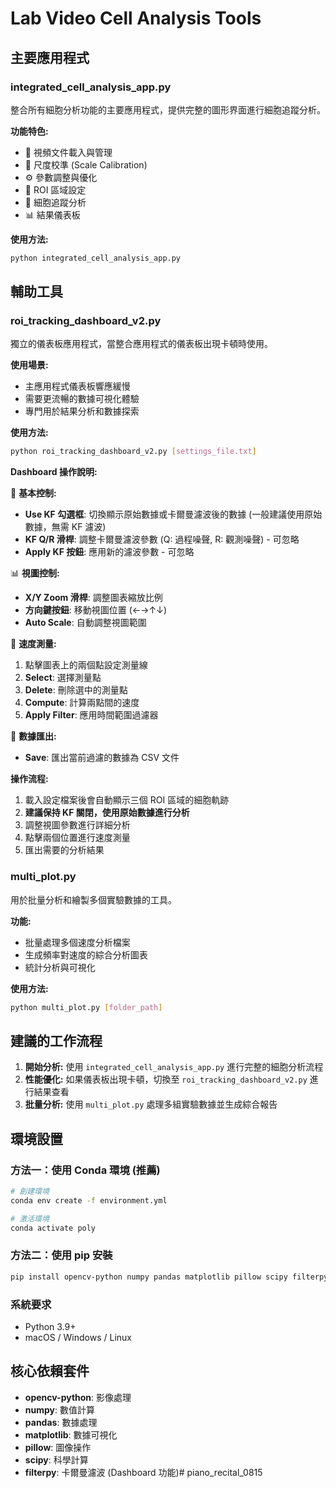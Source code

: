 # Lab Video Cell Analysis Tools

## 主要應用程式

### integrated_cell_analysis_app.py
整合所有細胞分析功能的主要應用程式，提供完整的圖形界面進行細胞追蹤分析。

**功能特色:**
- 🎥 視頻文件載入與管理
- 📏 尺度校準 (Scale Calibration)
- ⚙️ 參數調整與優化
- 🎯 ROI 區域設定
- 🔬 細胞追蹤分析
- 📊 結果儀表板

**使用方法:**
```bash
python integrated_cell_analysis_app.py
```

## 輔助工具

### roi_tracking_dashboard_v2.py
獨立的儀表板應用程式，當整合應用程式的儀表板出現卡頓時使用。

**使用場景:**
- 主應用程式儀表板響應緩慢
- 需要更流暢的數據可視化體驗
- 專門用於結果分析和數據探索

**使用方法:**
```bash
python roi_tracking_dashboard_v2.py [settings_file.txt]
```

**Dashboard 操作說明:**

🔧 **基本控制:**
- **Use KF 勾選框**: 切換顯示原始數據或卡爾曼濾波後的數據 (一般建議使用原始數據，無需 KF 濾波)
- **KF Q/R 滑桿**: 調整卡爾曼濾波參數 (Q: 過程噪聲, R: 觀測噪聲) - 可忽略
- **Apply KF 按鈕**: 應用新的濾波參數 - 可忽略

📊 **視圖控制:**
- **X/Y Zoom 滑桿**: 調整圖表縮放比例
- **方向鍵按鈕**: 移動視圖位置 (←→↑↓)
- **Auto Scale**: 自動調整視圖範圍

🎯 **速度測量:**
1. 點擊圖表上的兩個點設定測量線
2. **Select**: 選擇測量點
3. **Delete**: 刪除選中的測量點
4. **Compute**: 計算兩點間的速度
5. **Apply Filter**: 應用時間範圍過濾器

💾 **數據匯出:**
- **Save**: 匯出當前過濾的數據為 CSV 文件

**操作流程:**
1. 載入設定檔案後會自動顯示三個 ROI 區域的細胞軌跡
2. **建議保持 KF 關閉，使用原始數據進行分析**
3. 調整視圖參數進行詳細分析
4. 點擊兩個位置進行速度測量
5. 匯出需要的分析結果

### multi_plot.py
用於批量分析和繪製多個實驗數據的工具。

**功能:**
- 批量處理多個速度分析檔案
- 生成頻率對速度的綜合分析圖表
- 統計分析與可視化

**使用方法:**
```bash
python multi_plot.py [folder_path]
```

## 建議的工作流程

1. **開始分析:** 使用 `integrated_cell_analysis_app.py` 進行完整的細胞分析流程
2. **性能優化:** 如果儀表板出現卡頓，切換至 `roi_tracking_dashboard_v2.py` 進行結果查看
3. **批量分析:** 使用 `multi_plot.py` 處理多組實驗數據並生成綜合報告

## 環境設置

### 方法一：使用 Conda 環境 (推薦)
```bash
# 創建環境
conda env create -f environment.yml

# 激活環境
conda activate poly
```

### 方法二：使用 pip 安裝
```bash
pip install opencv-python numpy pandas matplotlib pillow scipy filterpy scikit-learn seaborn trackpy
```

### 系統要求
- Python 3.9+
- macOS / Windows / Linux

## 核心依賴套件
- **opencv-python**: 影像處理
- **numpy**: 數值計算
- **pandas**: 數據處理
- **matplotlib**: 數據可視化
- **pillow**: 圖像操作
- **scipy**: 科學計算
- **filterpy**: 卡爾曼濾波 (Dashboard 功能)# piano_recital_0815
